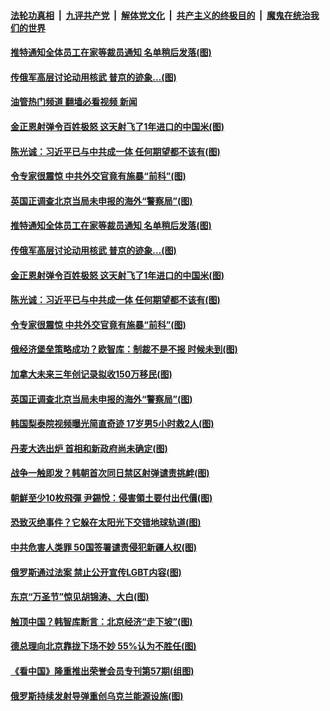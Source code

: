 ####  [法轮功真相](../../../../basic/blob/master/README.md?t=11041931) &nbsp;|&nbsp; [九评共产党](../../../../9ping.md/blob/master/README.md?t=11041931) &nbsp;|&nbsp; [解体党文化](../../../../jtdwh.md/blob/master/README.md?t=11041931)  &nbsp;|&nbsp; [共产主义的终极目的](../../../../gczydzjmd.md/blob/master/README.md?t=11041931) &nbsp;|&nbsp; [魔鬼在统治我们的世界](../../../../mgztzwmdsj.md/blob/master/README.md?t=11041931) 

#### [推特通知全体员工在家等裁员通知 名单稍后发落(图)](../pages/p9/1020871.md?t=11041931) 

#### [传俄军高层讨论动用核武 普京的迹象…(图)](../pages/p9/1020793.md?t=11041931) 

#### [油管热门频道 翻墙必看视频 新闻](http://129.146.143.75:81/youtube.html?11041931)

#### [金正恩射弹令百姓极怒 这天射飞了1年进口的中国米(图)](../pages/p9/1020770.md?t=11041931) 

#### [陈光诚：习近平已与中共成一体 任何期望都不该有(图)](../pages/p9/1019916.md?t=11041931) 

#### [令专家很震惊 中共外交官竟有施暴“前科”(图)](../pages/p9/1020719.md?t=11041931) 

#### [英国正调查北京当局未申报的海外“警察局”(图)](../pages/p9/1020726.md?t=11041931) 

#### [推特通知全体员工在家等裁员通知 名单稍后发落(图)](../pages/p9/1020871.md?t=11041931) 

#### [传俄军高层讨论动用核武 普京的迹象…(图)](../pages/p9/1020793.md?t=11041931) 

#### [金正恩射弹令百姓极怒 这天射飞了1年进口的中国米(图)](../pages/p9/1020770.md?t=11041931) 

#### [陈光诚：习近平已与中共成一体 任何期望都不该有(图)](../pages/p9/1019916.md?t=11041931) 

#### [令专家很震惊 中共外交官竟有施暴“前科”(图)](../pages/p9/1020719.md?t=11041931) 

#### [俄经济堡垒策略成功？欧智库：制裁不是不报 时候未到(图)](../pages/p9/1020701.md?t=11041931) 

#### [加拿大未来三年创记录拟收150万移民(图)](../pages/p9/1020754.md?t=11041931) 

#### [英国正调查北京当局未申报的海外“警察局”(图)](../pages/p9/1020726.md?t=11041931) 

#### [韩国梨泰院视频曝光简直奇迹&nbsp;17岁男5小时救2人(图)](../pages/p9/1020720.md?t=11041931) 

#### [丹麦大选出炉 首相和新政府尚未确定(图)](../pages/p9/1020711.md?t=11041931) 

#### [战争一触即发？韩朝首次同日禁区射弹谴责挑衅(图)](../pages/p9/1020695.md?t=11041931) 

#### [朝鮮至少10枚飛彈 尹錫悅：侵害領土要付出代價(图)](../pages/p9/1020694.md?t=11041931) 

#### [恐致灭绝事件？它躲在太阳光下交错地球轨道(图)](../pages/p9/1020672.md?t=11041931) 

#### [中共危害人类罪 50国签署谴责侵犯新疆人权(图)](../pages/p9/1020620.md?t=11041931) 

#### [俄罗斯通过法案 禁止公开宣传LGBT内容(图)](../pages/p9/1020632.md?t=11041931) 

#### [东京“万圣节”惊见胡锦涛、大白(图)](../pages/p9/1020552.md?t=11041931) 

#### [触顶中国？韩智库断言：北京经济“走下坡”(图)](../pages/p9/1020545.md?t=11041931) 

#### [德总理向北京靠拢下场不妙 55%认为不胜任(图)](../pages/p9/1020530.md?t=11041931) 

#### [《看中国》隆重推出荣誉会员专刊第57期(组图)](../pages/p9/1020587.md?t=11041931) 

#### [俄罗斯持续发射导弹重创乌克兰能源设施(图)](../pages/p9/1020532.md?t=11041931) 

<img src='http://gfw-breaker.win/goodnews/indexes/p9.md' width='0px' height='0px'/>
